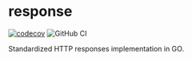 # response
[![codecov](https://codecov.io/gh/go-lean/response/branch/main/graph/badge.svg?token=8C7J89P5F4)](https://codecov.io/gh/go-lean/response)
![GitHub CI](https://github.com/go-lean/response/actions/workflows/tests.yml/badge.svg)

Standardized HTTP responses implementation in GO.

